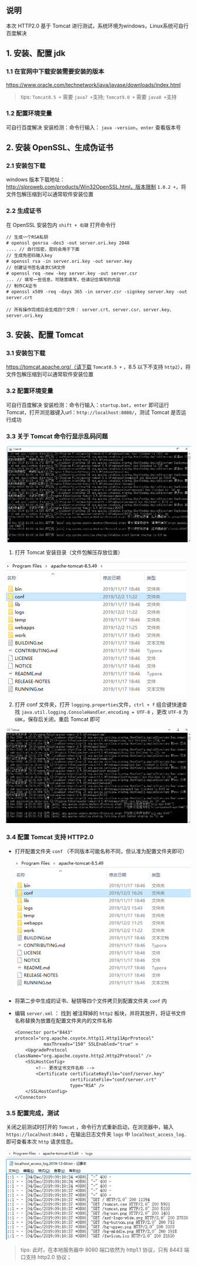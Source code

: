 ## 说明

本次 HTTP2.0 基于 Tomcat 进行测试，系统环境为windows，Linux系统可自行百度解决

## 1. 安装、配置 jdk

### 1.1 在官网中下载安装需要安装的版本

https://www.oracle.com/technetwork/java/javase/downloads/index.html

> tips: `Tomcat8.5 +` 需要 `java7 +`支持; `Tomcat9.0 +` 需要 `java8 +`支持

### 1.2 配置环境变量

可自行百度解决
安装检测：命令行输入： `java -version`，`enter` 查看版本号

## 2. 安装 OpenSSL、生成伪证书

### 2.1 安装包下载

windows 版本下载地址： http://slproweb.com/products/Win32OpenSSL.html，版本限制 `1.0.2 +`，将文件包解压缩到可以通常软件安装位置

### 2.2 生成证书

在 OpenSSL 安装包内 `shift + 右键` 打开命令行

```shell
// 生成一个RSA私钥
# openssl genrsa -des3 -out server.ori.key 2048
.... // 自行加密，密码会用于下面
// 生成免密码输入key
# openssl rsa -in server.ori.key -out server.key
// 创建证书签名请求CSR文件
# openssl req -new -key server.key -out server.csr
... // 填写一些信息，可随意填写，但请记住填写的内容
// 制作CA证书
# openssl x509 -req -days 365 -in server.csr -signkey server.key -out server.crt

// 所有操作完成后会生成四个文件： server.crt、server.csr、server.key、server.ori.key
```

## 3. 安装、配置 Tomcat

### 3.1 安装包下载

https://tomcat.apache.org/（请下载 `Tomcat8.5 +` ，8.5 以下不支持 `http2`），将文件包解压缩到可以通常软件安装位置

### 3.2 配置环境变量

可自行百度解决
安装检测：命令行输入：`startup.bat`，`enter` 即可运行 Tomcat，打开浏览器键入url：`http://localhost:8080/`，测试 Tomcat 是否运行成功

### 3.3 关于 Tomcat 命令行显示乱码问题

![](./images/tomcat1.png)

1. 打开 Tomcat 安装目录（文件包解压存放位置）

![](./images/tomcat2.png)

2. 打开 conf 文件夹，打开 `logging.properties`文件，`ctrl + f` 组合键快速查找 `java.util.logging.ConsoleHandler.encoding = UTF-8` ，更改 `UTF-8` 为 `GBK`，保存后关闭，重启 Tomcat 即可

![](./images/tomcat3.png)

### 3.4 配置 Tomcat 支持 HTTP2.0

- 打开配置文件夹 `conf` （不同版本可能名称不同，但认准为配置文件夹即可）

  ![](./images/tomcat4.png)

- 将第二步中生成的证书、秘钥等四个文件拷贝到配置文件夹 `conf` 内

- 编辑 `server.xml` ： 找到 被注释掉的 `http2` 板块，并将其放开，将证书文件名称替换为放置在配置文件夹内的文件名称

  ```
  <Connector port="8443" protocol="org.apache.coyote.http11.Http11AprProtocol"
             maxThreads="150" SSLEnabled="true" >
      <UpgradeProtocol className="org.apache.coyote.http2.Http2Protocol" />
      <SSLHostConfig>
          <!-- 更改证书文件名称 -->
          <Certificate certificateKeyFile="conf/server.key"
                       certificateFile="conf/server.crt"
                       type="RSA" />
      </SSLHostConfig>
  </Connector>
  ```

### 3.5 配置完成，测试

关闭之前测试时打开的 `Tomcat` ，命令行方式重新启动，在浏览器中，输入 `https://localhost:8443` ，在输出日志文件夹 `logs` 中 `localhost_access_log.` 即可查看本次 `http` 请求信息。

![](./images/tomcat5.png)

> tips: 此时，在本地服务器中 8080 端口依然为 http1.1 协议，只有 8443 端口支持 http2.0 协议；